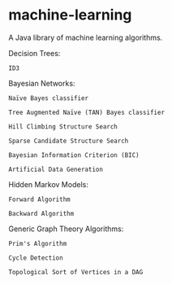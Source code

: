 machine-learning
================

A Java library of machine learning algorithms.

Decision Trees:
   
    ID3
    
Bayesian Networks:
   
    Naïve Bayes classifier
    
    Tree Augmented Naïve (TAN) Bayes classifier
    
    Hill Climbing Structure Search
    
    Sparse Candidate Structure Search
    
    Bayesian Information Criterion (BIC)
    
    Artificial Data Generation
    
Hidden Markov Models:

    Forward Algorithm
    
    Backward Algorithm
    
Generic Graph Theory Algorithms:
    
    Prim's Algorithm
    
    Cycle Detection
    
    Topological Sort of Vertices in a DAG
    


